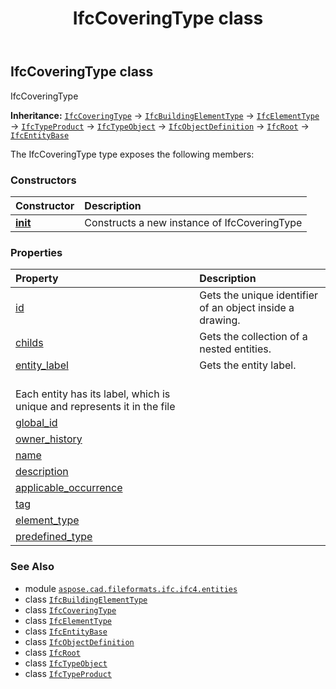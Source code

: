 ﻿---
title: IfcCoveringType class
second_title: Aspose.CAD for Python via .NET API References
description: 
type: docs
weight: 1530
url: /python-net/aspose.cad.fileformats.ifc.ifc4.entities/ifccoveringtype/
is_root: false
---

## IfcCoveringType class

IfcCoveringType



**Inheritance:** [`IfcCoveringType`](/cad/python-net/aspose.cad.fileformats.ifc.ifc4.entities/ifccoveringtype) → 
[`IfcBuildingElementType`](/cad/python-net/aspose.cad.fileformats.ifc.ifc4.entities/ifcbuildingelementtype) → 
[`IfcElementType`](/cad/python-net/aspose.cad.fileformats.ifc.ifc4.entities/ifcelementtype) → 
[`IfcTypeProduct`](/cad/python-net/aspose.cad.fileformats.ifc.ifc4.entities/ifctypeproduct) → 
[`IfcTypeObject`](/cad/python-net/aspose.cad.fileformats.ifc.ifc4.entities/ifctypeobject) → 
[`IfcObjectDefinition`](/cad/python-net/aspose.cad.fileformats.ifc.ifc4.entities/ifcobjectdefinition) → 
[`IfcRoot`](/cad/python-net/aspose.cad.fileformats.ifc.ifc4.entities/ifcroot) → 
[`IfcEntityBase`](/cad/python-net/aspose.cad.fileformats.ifc/ifcentitybase)



The IfcCoveringType type exposes the following members:

### Constructors
| Constructor | Description |
| :- | :- |
| [__init__](/cad/python-net/aspose.cad.fileformats.ifc.ifc4.entities/ifccoveringtype/__init__/#) | Constructs a new instance of IfcCoveringType |


### Properties
| Property | Description |
| :- | :- |
| [id](/cad/python-net/aspose.cad.fileformats.ifc.ifc4.entities/ifccoveringtype/id) | Gets the unique identifier of an object inside a drawing. |
| [childs](/cad/python-net/aspose.cad.fileformats.ifc.ifc4.entities/ifccoveringtype/childs) | Gets the collection of a nested entities. |
| [entity_label](/cad/python-net/aspose.cad.fileformats.ifc.ifc4.entities/ifccoveringtype/entity_label) | Gets the entity label.<br/>Each entity has its label, which is unique and represents it in the file |
| [global_id](/cad/python-net/aspose.cad.fileformats.ifc.ifc4.entities/ifccoveringtype/global_id) |  |
| [owner_history](/cad/python-net/aspose.cad.fileformats.ifc.ifc4.entities/ifccoveringtype/owner_history) |  |
| [name](/cad/python-net/aspose.cad.fileformats.ifc.ifc4.entities/ifccoveringtype/name) |  |
| [description](/cad/python-net/aspose.cad.fileformats.ifc.ifc4.entities/ifccoveringtype/description) |  |
| [applicable_occurrence](/cad/python-net/aspose.cad.fileformats.ifc.ifc4.entities/ifccoveringtype/applicable_occurrence) |  |
| [tag](/cad/python-net/aspose.cad.fileformats.ifc.ifc4.entities/ifccoveringtype/tag) |  |
| [element_type](/cad/python-net/aspose.cad.fileformats.ifc.ifc4.entities/ifccoveringtype/element_type) |  |
| [predefined_type](/cad/python-net/aspose.cad.fileformats.ifc.ifc4.entities/ifccoveringtype/predefined_type) |  |



### See Also
* module [`aspose.cad.fileformats.ifc.ifc4.entities`](..)
* class [`IfcBuildingElementType`](/cad/python-net/aspose.cad.fileformats.ifc.ifc4.entities/ifcbuildingelementtype)
* class [`IfcCoveringType`](/cad/python-net/aspose.cad.fileformats.ifc.ifc4.entities/ifccoveringtype)
* class [`IfcElementType`](/cad/python-net/aspose.cad.fileformats.ifc.ifc4.entities/ifcelementtype)
* class [`IfcEntityBase`](/cad/python-net/aspose.cad.fileformats.ifc/ifcentitybase)
* class [`IfcObjectDefinition`](/cad/python-net/aspose.cad.fileformats.ifc.ifc4.entities/ifcobjectdefinition)
* class [`IfcRoot`](/cad/python-net/aspose.cad.fileformats.ifc.ifc4.entities/ifcroot)
* class [`IfcTypeObject`](/cad/python-net/aspose.cad.fileformats.ifc.ifc4.entities/ifctypeobject)
* class [`IfcTypeProduct`](/cad/python-net/aspose.cad.fileformats.ifc.ifc4.entities/ifctypeproduct)
